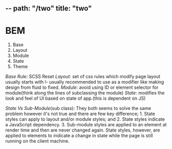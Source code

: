 --
path: "/two"
title: "two"
--

# BEM
1. Base
2. Layout
3. Module
4. State
5. Theme

*Base Rule*: SCSS Reset
*Layout*: set of css rules which modify page layout usually starts with l-<className> usually recommended to use as a modifier like making design from fluid to fixed.
*Module*: avoid using ID or element selector for module(think along the lines of subclassing the module)
*State*: modifies the look and feel of UI based on state of app.(this is dependent on JS)

*State Vs Sub-Module*(sub class):
They both seems to solve the same problem however it's not true and there are few key difference;
    1. State styles can apply to layout and/or module styles; and
    2. State styles indicate a JavaScript dependency. 
    3. Sub-module styles are applied to an element at render time and then are never changed again. State styles, however, are applied to elements to indicate a change in state while the page is still running on the client machine.